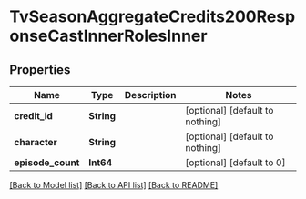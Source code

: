 # TvSeasonAggregateCredits200ResponseCastInnerRolesInner


## Properties
Name | Type | Description | Notes
------------ | ------------- | ------------- | -------------
**credit_id** | **String** |  | [optional] [default to nothing]
**character** | **String** |  | [optional] [default to nothing]
**episode_count** | **Int64** |  | [optional] [default to 0]


[[Back to Model list]](../README.md#models) [[Back to API list]](../README.md#api-endpoints) [[Back to README]](../README.md)


